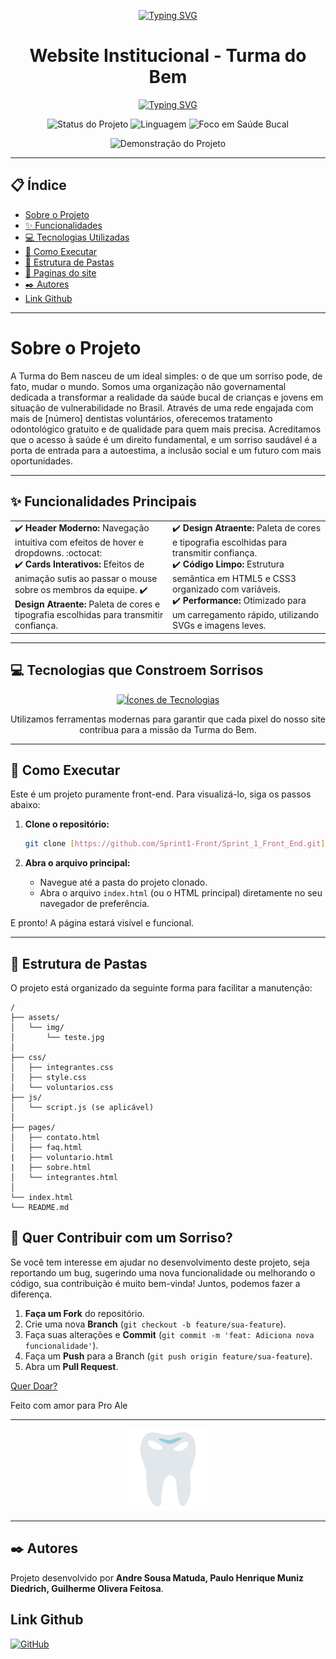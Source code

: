 <p align="center">
  <a href="https://git.io/typing-svg"><img src="https://readme-typing-svg.demolab.com?font=Fira+Code&weight=700&size=28&pause=1000&color=1E90FF&center=true&vCenter=true&width=435&lines=Turma+do+Bem" alt="Typing SVG" /></a>
</p>

<h1 align="center">
  Website Institucional - Turma do Bem
</h1>

<p align="center">
  <a href="https://git.io/typing-svg"><img src="https://readme-typing-svg.demolab.com?font=Fira+Code&weight=700&size=22&pause=1000&color=1E90FF&width=435&lines=Cuidando+da+Sa%C3%BAde+Bucal+no+Brasil" alt="Typing SVG" /></a>
</p>

<p align="center">
  <img src="https://img.shields.io/badge/status-concluído-brightgreen" alt="Status do Projeto">
  <img src="https://img.shields.io/badge/linguagem-HTML/CSS-blue" alt="Linguagem">
  <img src="https://img.shields.io/badge/Saúde_Bucal-❤️-red" alt="Foco em Saúde Bucal"> </p>


<p align="center">
  <img src="https://media4.giphy.com/media/v1.Y2lkPTc5MGI3NjExbGdla2p6bzI1aGFjcDFjdWV5aXMwenYwNjZxdmowYmd0eTcybG5xNiZlcD12MV9pbnRlcm5hbF9naWZfYnlfaWQmY3Q9Zw/RuRifKMHunbYnoIUnq/giphy.gif" alt="Demonstração do Projeto">
</p>

---

## 📋 Índice

* [Sobre o Projeto](#-sobre-o-projeto)
* [✨ Funcionalidades](#-funcionalidades)
* [💻 Tecnologias Utilizadas](#-tecnologias-utilizadas)
* [🚀 Como Executar](#-como-executar)
* [📁 Estrutura de Pastas](#-estrutura-de-pastas)
* [📄 Paginas do site](#️-páginas-do-site)
* [✒️ Autores](#️-autores)
* [Link Github](#️-link-github)

---

# Sobre o Projeto
<p>
  A Turma do Bem nasceu de um ideal simples: o de que um sorriso pode, de fato, mudar o mundo. Somos uma organização não governamental dedicada a transformar a realidade da saúde bucal de crianças e jovens em situação de vulnerabilidade no Brasil. Através de uma rede engajada com mais de [número] dentistas voluntários, oferecemos tratamento odontológico gratuito e de qualidade para quem mais precisa. Acreditamos que o acesso à saúde é um direito fundamental, e um sorriso saudável é a porta de entrada para a autoestima, a inclusão social e um futuro com mais oportunidades.  
</p>

---

## ✨ Funcionalidades Principais

<table width="100%">
  <tr>
    <td width="50%" valign="top">
      ✔️ <strong>Header Moderno:</strong> Navegação intuitiva com efeitos de hover e dropdowns. :octocat:  <br>
      ✔️ <strong>Cards Interativos:</strong> Efeitos de animação sutis ao passar o mouse sobre os membros da equipe.
      ✔️ <strong>Design Atraente:</strong> Paleta de cores e tipografia escolhidas para transmitir confiança.
    </td>
    <td width="50%" valign="top">
      ✔️ <strong>Design Atraente:</strong> Paleta de cores e tipografia escolhidas para transmitir confiança.<br>
      ✔️ <strong>Código Limpo:</strong> Estrutura semântica em HTML5 e CSS3 organizado com variáveis.<br>
      ✔️ <strong>Performance:</strong> Otimizado para um carregamento rápido, utilizando SVGs e imagens leves.
    </td>
  </tr>
</table>

---

## 💻 Tecnologias que Constroem Sorrisos

<p align="center">
  <a href="https://skillicons.dev">
    <img src="https://skillicons.dev/icons?i=html,css,git,vscode,github" alt="Ícones de Tecnologias"/>
  </a>
</p>
<p align="center">
  Utilizamos ferramentas modernas para garantir que cada pixel do nosso site contribua para a missão da Turma do Bem.
</p>

---

## 🚀 Como Executar

Este é um projeto puramente front-end. Para visualizá-lo, siga os passos abaixo:

1.  **Clone o repositório:**
    ```bash
    git clone [https://github.com/Sprint1-Front/Sprint_1_Front_End.git]
    ```

2.  **Abra o arquivo principal:**
    - Navegue até a pasta do projeto clonado.
    - Abra o arquivo `index.html` (ou o HTML principal) diretamente no seu navegador de preferência.

E pronto! A página estará visível e funcional.

---

## 📁 Estrutura de Pastas

O projeto está organizado da seguinte forma para facilitar a manutenção:

```
/
├── assets/
│   └── img/
│       └── teste.jpg
│
├── css/
│   ├── integrantes.css
│   ├── style.css
│   └── voluntarios.css
├── js/
│   └── script.js (se aplicável)
│
├── pages/
│   ├── contato.html
│   ├── faq.html
|   ├── voluntario.html
|   ├── sobre.html
│   └── integrantes.html
│
└── index.html
└── README.md
```


## 🤝 Quer Contribuir com um Sorriso?

Se você tem interesse em ajudar no desenvolvimento deste projeto, seja reportando um bug, sugerindo uma nova funcionalidade ou melhorando o código, sua contribuição é muito bem-vinda! Juntos, podemos fazer a diferença.

1.  **Faça um Fork** do repositório.
2.  Crie uma nova **Branch** (`git checkout -b feature/sua-feature`).
3.  Faça suas alterações e **Commit** (`git commit -m 'feat: Adiciona nova funcionalidade'`).
4.  Faça um **Push** para a Branch (`git push origin feature/sua-feature`).
5.  Abra um **Pull Request**.

<a href = "./pages/doar.html">Quer Doar?</a>

Feito com amor para Pro Ale

---

<p align="center">
  <img src = "./assets/img/tooth2.svg">
</p>

---

## ✒️ Autores 

Projeto desenvolvido por **Andre Sousa Matuda, Paulo Henrique Muniz Diedrich, Guilherme Olivera Feitosa**.

## Link Github
[![GitHub](https://img.shields.io/badge/GitHub-181717?style=for-the-badge&logo=github&logoColor=white)]([[GitHub](https://github.com/Sprint1-Front/Sprint_1_Front_End.git)])